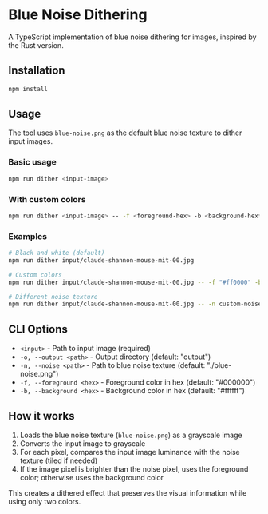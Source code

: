 # Blue Noise Dithering

A TypeScript implementation of blue noise dithering for images, inspired by the Rust version.

## Installation

```bash
npm install
```

## Usage

The tool uses `blue-noise.png` as the default blue noise texture to dither input images.

### Basic usage

```bash
npm run dither <input-image>
```

### With custom colors

```bash
npm run dither <input-image> -- -f <foreground-hex> -b <background-hex>
```

### Examples

```bash
# Black and white (default)
npm run dither input/claude-shannon-mouse-mit-00.jpg

# Custom colors
npm run dither input/claude-shannon-mouse-mit-00.jpg -- -f "#ff0000" -b "#ffffff"

# Different noise texture
npm run dither input/claude-shannon-mouse-mit-00.jpg -- -n custom-noise.png
```

## CLI Options

- `<input>` - Path to input image (required)
- `-o, --output <path>` - Output directory (default: "output")
- `-n, --noise <path>` - Path to blue noise texture (default: "./blue-noise.png")
- `-f, --foreground <hex>` - Foreground color in hex (default: "#000000")
- `-b, --background <hex>` - Background color in hex (default: "#ffffff")

## How it works

1. Loads the blue noise texture (`blue-noise.png`) as a grayscale image
2. Converts the input image to grayscale
3. For each pixel, compares the input image luminance with the noise texture (tiled if needed)
4. If the image pixel is brighter than the noise pixel, uses the foreground color; otherwise uses the background color

This creates a dithered effect that preserves the visual information while using only two colors.
